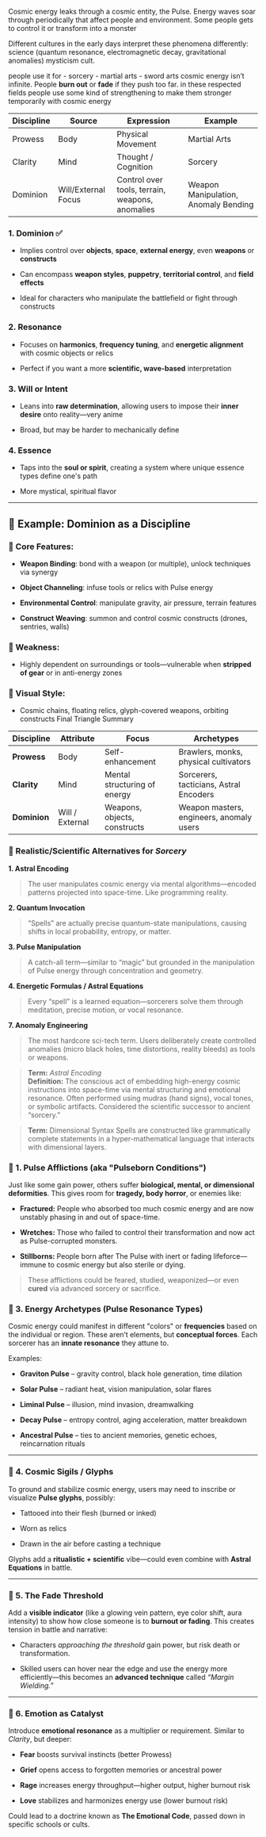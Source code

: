 Cosmic energy leaks through a cosmic entity, the Pulse. Energy waves soar through periodically that affect people and environment.
Some people gets to control it or transform into a monster

Different cultures in the early days interpret these phenomena differently: 
	science (quantum resonance, electromagnetic decay, gravitational anomalies)
	mysticism
	cult.

people use it for
	- sorcery
	- martial arts
	- sword arts
    cosmic energy isn’t infinite. People **burn out** or **fade** if they push too far.
in these respected fields people use some kind of strengthening to make them stronger temporarily with cosmic energy

| Discipline | Source              | Expression                                      | Example                              |
| ---------- | ------------------- | ----------------------------------------------- | ------------------------------------ |
| Prowess    | Body                | Physical Movement                               | Martial Arts                         |
| Clarity    | Mind                | Thought / Cognition                             | Sorcery                              |
| Dominion   | Will/External Focus | Control over tools, terrain, weapons, anomalies | Weapon Manipulation, Anomaly Bending |
### 1. **Dominion** ✅

- Implies control over **objects**, **space**, **external energy**, even **weapons** or **constructs**
    
- Can encompass **weapon styles**, **puppetry**, **territorial control**, and **field effects**
    
- Ideal for characters who manipulate the battlefield or fight through constructs
    

### 2. **Resonance**

- Focuses on **harmonics**, **frequency tuning**, and **energetic alignment** with cosmic objects or relics
    
- Perfect if you want a more **scientific, wave-based** interpretation
    

### 3. **Will** or **Intent**

- Leans into **raw determination**, allowing users to impose their **inner desire** onto reality—very anime
    
- Broad, but may be harder to mechanically define
    

### 4. **Essence**

- Taps into the **soul or spirit**, creating a system where unique essence types define one's path
    
- More mystical, spiritual flavor
    

---

## 🔷 Example: **Dominion as a Discipline**

### 🔹 Core Features:

- **Weapon Binding**: bond with a weapon (or multiple), unlock techniques via synergy
    
- **Object Channeling**: infuse tools or relics with Pulse energy
    
- **Environmental Control**: manipulate gravity, air pressure, terrain features
    
- **Construct Weaving**: summon and control cosmic constructs (drones, sentries, walls)
    

### 🔹 Weakness:

- Highly dependent on surroundings or tools—vulnerable when **stripped of gear** or in anti-energy zones
    

### 🔹 Visual Style:

- Cosmic chains, floating relics, glyph-covered weapons, orbiting constructs
Final Triangle Summary

|Discipline|Attribute|Focus|Archetypes|
|---|---|---|---|
|**Prowess**|Body|Self-enhancement|Brawlers, monks, physical cultivators|
|**Clarity**|Mind|Mental structuring of energy|Sorcerers, tacticians, Astral Encoders|
|**Dominion**|Will / External|Weapons, objects, constructs|Weapon masters, engineers, anomaly users|

### 🧠 Realistic/Scientific Alternatives for _Sorcery_

**1. Astral Encoding**
> The user manipulates cosmic energy via mental algorithms—encoded patterns projected into space-time. Like programming reality.

**2. Quantum Invocation**
> “Spells” are actually precise quantum-state manipulations, causing shifts in local probability, entropy, or matter.

**3. Pulse Manipulation**
> A catch-all term—similar to “magic” but grounded in the manipulation of Pulse energy through concentration and geometry.

**4. Energetic Formulas / Astral Equations**
> Every “spell” is a learned equation—sorcerers solve them through meditation, precise motion, or vocal resonance.

**7. Anomaly Engineering**
> The most hardcore sci-tech term. Users deliberately create controlled anomalies (micro black holes, time distortions, reality bleeds) as tools or weapons.

> **Term:** _Astral Encoding_  
> **Definition:** The conscious act of embedding high-energy cosmic instructions into space-time via mental structuring and emotional resonance. Often performed using mudras (hand signs), vocal tones, or symbolic artifacts. Considered the scientific successor to ancient “sorcery.”

> **Term:** Dimensional Syntax
>Spells are constructed like grammatically complete statements in a hyper-mathematical language that interacts with dimensional layers.



### 🔷 1. **Pulse Afflictions** (aka "Pulseborn Conditions")

Just like some gain power, others suffer **biological, mental, or dimensional deformities**. This gives room for **tragedy, body horror**, or enemies like:

- **Fractured:** People who absorbed too much cosmic energy and are now unstably phasing in and out of space-time.
    
- **Wretches:** Those who failed to control their transformation and now act as Pulse-corrupted monsters.
    
- **Stillborns:** People born after The Pulse with inert or fading lifeforce—immune to cosmic energy but also sterile or dying.
    

> These afflictions could be feared, studied, weaponized—or even **cured** via advanced sorcery or sacrifice.

### 🔷 3. **Energy Archetypes (Pulse Resonance Types)**

Cosmic energy could manifest in different "colors" or **frequencies** based on the individual or region. These aren’t elements, but **conceptual forces**. Each sorcerer has an **innate resonance** they attune to.

Examples:

- **Graviton Pulse** – gravity control, black hole generation, time dilation
    
- **Solar Pulse** – radiant heat, vision manipulation, solar flares
    
- **Liminal Pulse** – illusion, mind invasion, dreamwalking
    
- **Decay Pulse** – entropy control, aging acceleration, matter breakdown
    
- **Ancestral Pulse** – ties to ancient memories, genetic echoes, reincarnation rituals
    

---

### 🔷 4. **Cosmic Sigils / Glyphs**

To ground and stabilize cosmic energy, users may need to inscribe or visualize **Pulse glyphs**, possibly:

- Tattooed into their flesh (burned or inked)
    
- Worn as relics
    
- Drawn in the air before casting a technique
    

Glyphs add a **ritualistic + scientific** vibe—could even combine with **Astral Equations** in battle.

---

### 🔷 5. **The Fade Threshold**

Add a **visible indicator** (like a glowing vein pattern, eye color shift, aura intensity) to show how close someone is to **burnout or fading**. This creates tension in battle and narrative:

- Characters _approaching the threshold_ gain power, but risk death or transformation.
    
- Skilled users can hover near the edge and use the energy more efficiently—this becomes an **advanced technique** called _“Margin Wielding.”_
    

---

### 🔷 6. **Emotion as Catalyst**

Introduce **emotional resonance** as a multiplier or requirement. Similar to _Clarity_, but deeper:

- **Fear** boosts survival instincts (better Prowess)
    
- **Grief** opens access to forgotten memories or ancestral power
    
- **Rage** increases energy throughput—higher output, higher burnout risk
    
- **Love** stabilizes and harmonizes energy use (lower burnout risk)
    

Could lead to a doctrine known as **The Emotional Code**, passed down in specific schools or cults.